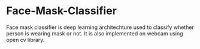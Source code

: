 # Face-Mask-Classifier
Face mask classifier is deep learning architechture used to classify whether person is wearing mask or not. It is also implemented on webcam using open cv library.
